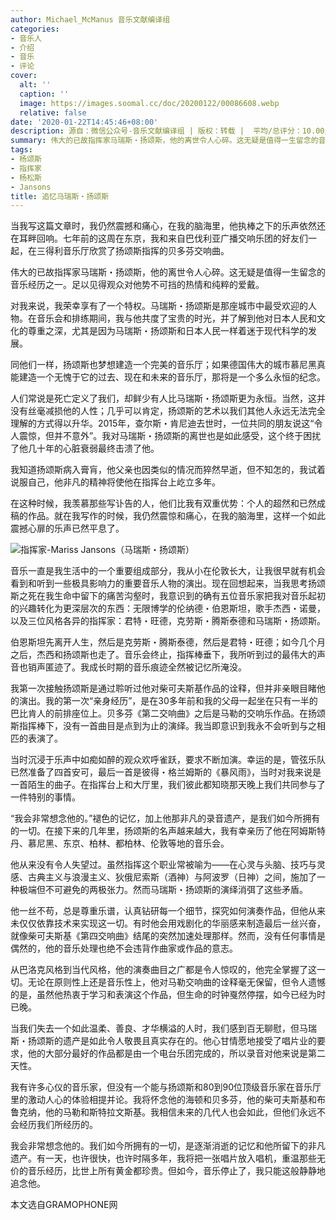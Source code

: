 ```yaml
---
author: Michael_McManus 音乐文献编译组
categories:
- 音乐人
- 介绍
- 音乐
- 评论
cover:
  alt: ''
  caption: ''
  image: https://images.soomal.cc/doc/20200122/00086608.webp
  relative: false
date: '2020-01-22T14:45:46+08:00'
description: 源自：微信公众号-音乐文献编译组 | 版权：转载 |  平均/总评分：10.00/20
summary: 伟大的已故指挥家马瑞斯・扬颂斯，他的离世令人心碎。这无疑是值得一生留念的音乐经历之一。足以见得观众对他势不可挡的热情和纯粹的爱戴。对我来说，我荣幸享有了一个特权。马瑞斯・扬颂斯是那座城市中最受欢迎的人物……
tags:
- 杨颂斯
- 指挥家
- 杨松斯
- Jansons
title: 追忆马瑞斯・扬颂斯
---
```


当我写这篇文章时，我仍然震撼和痛心，在我的脑海里，他执棒之下的乐声依然还在耳畔回响。七年前的这周在东京，我和来自巴伐利亚广播交响乐团的好友们一起，在三得利音乐厅欣赏了扬颂斯指挥的贝多芬交响曲。

伟大的已故指挥家马瑞斯・扬颂斯，他的离世令人心碎。这无疑是值得一生留念的音乐经历之一。足以见得观众对他势不可挡的热情和纯粹的爱戴。

对我来说，我荣幸享有了一个特权。马瑞斯・扬颂斯是那座城市中最受欢迎的人物。在音乐会和排练期间，我与他共度了宝贵的时光，并了解到他对日本人民和文化的尊重之深，尤其是因为马瑞斯・扬颂斯和日本人民一样着迷于现代科学的发展。

同他们一样，扬颂斯也梦想建造一个完美的音乐厅；如果德国伟大的城市慕尼黑真能建造一个无愧于它的过去、现在和未来的音乐厅，那将是一个多么永恒的纪念。

人们常说是死亡定义了我们，却鲜少有人比马瑞斯・扬颂斯更为永恒。当然，这并没有丝毫减损他的人性；几乎可以肯定，扬颂斯的艺术以我们其他人永远无法完全理解的方式得以升华。2015年，查尔斯・肯尼迪去世时，一位共同的朋友说这“令人震惊，但并不意外”。我对马瑞斯・扬颂斯的离世也是如此感受，这个终于困扰了他几十年的心脏衰弱最终击溃了他。

我知道扬颂斯病入膏肓，他父亲也因类似的情况而猝然早逝，但不知怎的，我试着说服自己，他非凡的精神将使他在指挥台上屹立多年。

在这种时候，我羡慕那些写讣告的人，他们比我有双重优势：个人的超然和已然成稿的作品。就在我写作的时候，我仍然震惊和痛心，在我的脑海里，这样一个如此震撼心扉的乐声已然平息了。

![指挥家-Mariss Jansons（马瑞斯・扬颂斯）](https://images.soomal.cc/doc/20200122/00086608.webp)





音乐一直是我生活中的一个重要组成部分，我从小在伦敦长大，让我很早就有机会看到和听到一些极具影响力的重要音乐人物的演出。现在回想起来，当我思考扬颂斯之死在我生命中留下的痛苦沟壑时，我意识到的确有五位音乐家把我对音乐起初的兴趣转化为更深层次的东西：无限博学的伦纳德・伯恩斯坦，歌手杰西・诺曼，以及三位风格各异的指挥家：君特・旺德，克劳斯・腾斯泰德和马瑞斯・扬颂斯。

伯恩斯坦先离开人生，然后是克劳斯・腾斯泰德，然后是君特・旺德；如今几个月之后，杰西和扬颂斯也走了。音乐会终止，指挥棒垂下，我所听到过的最伟大的声音也销声匿迹了。我成长时期的音乐痕迹全然被记忆所淹没。

我第一次接触扬颂斯是通过聆听过他对柴可夫斯基作品的诠释，但并非亲眼目睹他的演出。我的第一次“亲身经历”，是在30多年前和我的父母一起坐在只有一半的巴比肯人的前排座位上。贝多芬《第二交响曲》之后是马勒的交响乐作品。在扬颂斯指挥棒下，没有一首曲目是点到为止的演绎。我当即意识到我永不会听到与之相匹的表演了。

当时沉浸于乐声中如痴如醉的观众欢呼雀跃，要求不断加演。幸运的是，管弦乐队已然准备了四首安可，最后一首是彼得・格兰姆斯的《暴风雨》，当时对我来说是一首陌生的曲子。在指挥台上和大厅里，我们彼此都知晓那天晚上我们共同参与了一件特别的事情。

“我会非常想念他的。”褪色的记忆，加上他那非凡的录音遗产，是我们如今所拥有的一切。在接下来的几年里，扬颂斯的名声越来越大，我有幸亲历了他在阿姆斯特丹、慕尼黑、东京、柏林、都柏林、伦敦等地的音乐会。

他从来没有令人失望过。虽然指挥这个职业常被喻为――在心灵与头脑、技巧与灵感、古典主义与浪漫主义、狄俄尼索斯（酒神）与阿波罗（日神）之间，施加了一种极端但不可避免的两极张力。然而马瑞斯・扬颂斯的演绎消弭了这些矛盾。

他一丝不苟，总是尊重乐谱，认真钻研每一个细节，探究如何演奏作品，但他从来未仅仅依靠技术来实现这一切。有时他会用戏剧化的华丽感来制造最后一丝兴奋，就像柴可夫斯基《第四交响曲》结尾的突然加速处理那样。然而，没有任何事情是偶然的，他的音乐处理也绝不会违背作曲家或作品的意志。

从巴洛克风格到当代风格，他的演奏曲目之广都是令人惊叹的，他完全掌握了这一切。无论在原则性上还是音乐性上，他对马勒交响曲的诠释毫无保留，但令人遗憾的是，虽然他热衷于学习和表演这个作品，但生命的时钟戛然停摆，如今已经为时已晚。

当我们失去一个如此温柔、善良、才华横溢的人时，我们感到百无聊慰，但马瑞斯・扬颂斯的遗产是如此令人敬畏且真实存在的。他心甘情愿地接受了唱片业的要求，他的大部分最好的作品都是由一个电台乐团完成的，所以录音对他来说是第二天性。

我有许多心仪的音乐家，但没有一个能与扬颂斯和80到90位顶级音乐家在音乐厅里的激动人心的体验相提并论。我将怀念他的海顿和贝多芬，他的柴可夫斯基和布鲁克纳，他的马勒和斯特拉文斯基。我相信未来的几代人也会如此，但他们永远不会经历我们所经历的。

我会非常想念他的。我们如今所拥有的一切，是逐渐消逝的记忆和他所留下的非凡遗产。有一天，也许很快，也许时隔多年，我将把一张唱片放入唱机，重温那些无价的音乐经历，比世上所有黄金都珍贵。但如今，音乐停止了，我只能这般静静地追念他。

本文选自GRAMOPHONE网